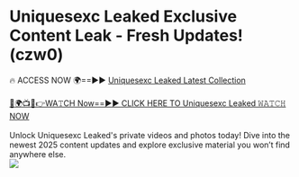 # Uniquesexc Leaked Exclusive Content Leak - Fresh Updates! (czw0)

🔥 ACCESS NOW 🌍==►► <a href="https://tinyurl.com/kvy9nzfs" rel="nofollow">Uniquesexc Leaked Latest Collection</a>
<br><br>
[🔴🌍📺📱👉WA𝚃CH Now==►► CLICK HERE TO Uniquesexc Leaked 𝚆𝙰𝚃𝙲𝙷 NOW](https://tinyurl.com/kvy9nzfs)
<br><br>
Unlock Uniquesexc Leaked's private videos and photos today! Dive into the newest 2025 content updates and explore exclusive material you won’t find anywhere else.
<br>
<a href="https://tinyurl.com/kvy9nzfs" rel="nofollow" data-target="animated-image.originalLink"><img src="https://camo.githubusercontent.com/8a4f000d20f83aca3bf7ec5f350d767afa0574a8a352519fd8cfa583a6f93a33/68747470733a2f2f692e696d6775722e636f6d2f644a486b345a712e676966" data-canonical-src="https://i.imgur.com/dJHk4Zq.gif" style="max-width: 100%; display: inline-block;" data-target="animated-image.originalImage"></a>
<br>
